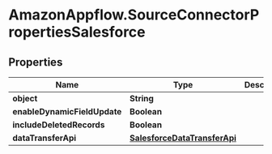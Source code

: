 # AmazonAppflow.SourceConnectorPropertiesSalesforce

## Properties

Name | Type | Description | Notes
------------ | ------------- | ------------- | -------------
**object** | **String** |  | 
**enableDynamicFieldUpdate** | **Boolean** |  | [optional] 
**includeDeletedRecords** | **Boolean** |  | [optional] 
**dataTransferApi** | [**SalesforceDataTransferApi**](SalesforceDataTransferApi.md) |  | [optional] 


